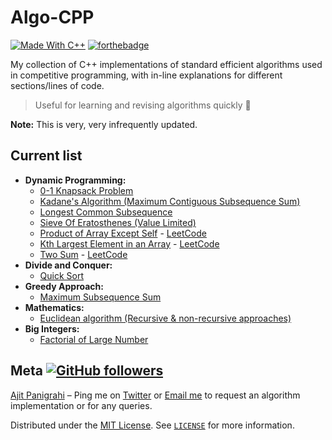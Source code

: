 # Algo-CPP

[![Made With C++](https://forthebadge.com/images/badges/made-with-c-plus-plus.svg)](https://forthebadge.com)
[![forthebadge](https://forthebadge.com/images/badges/check-it-out.svg)](https://forthebadge.com)

My collection of C++ implementations of standard efficient algorithms used in competitive programming, with in-line explanations for different sections/lines of code.

> Useful for learning and revising algorithms quickly 🚀

**Note:** This is very, very infrequently updated.

## Current list

- **Dynamic Programming:**
  - [0-1 Knapsack Problem](Dynamic%20Programming/0-1KnapsackProblem.cpp)
  - [Kadane's Algorithm (Maximum Contiguous Subsequence Sum)](Dynamic%20Programming/MaximumSubsequenceSum-Contiguous.cpp)
  - [Longest Common Subsequence](Dynamic%20Programming/LongestCommonSubsequence.cpp)
  - [Sieve Of Eratosthenes (Value Limited)](Dynamic%20Programming/SieveOfEratosthenes-ValueLimited.cpp)
  - [Product of Array Except Self](Dynamic%20Programming/ProductExceptSelf.cpp) - [LeetCode](https://leetcode.com/problems/product-of-array-except-self/)
  - [Kth Largest Element in an Array](Dynamic%20Programming/KthLargestElement.cpp) - [LeetCode](https://leetcode.com/problems/kth-largest-element-in-an-array/)
  - [Two Sum](Dynamic%20Programming/TwoSum.cpp) - [LeetCode](https://leetcode.com/problems/two-sum/)
- **Divide and Conquer:**
  - [Quick Sort](Divide%20and%20Conquer/QuickSort.cpp)
- **Greedy Approach:**
  - [Maximum Subsequence Sum](Greedy%20Approach/MaximumSubsequenceSum.cpp)
- **Mathematics:**
  - [Euclidean algorithm (Recursive & non-recursive approaches)](Mathematics/EuclideanAlgorithm.cpp)
- **Big Integers:**
  - [Factorial of Large Number](Big%20Integers/FactorialOfLargeNumber.cpp)

## Meta [![GitHub followers](https://img.shields.io/github/followers/AjitZero.svg?style=social&label=Follow&maxAge=2592000)](https://github.com/AjitZero?tab=followers)

[Ajit Panigrahi](https://github.com/AjitZero) – Ping me on [Twitter](https://twitter.com/AjitZero) or [Email me](mailto:ajitzero@gmail.com) to request an algorithm implementation or for any queries.

Distributed under the [MIT License](https://opensource.org/licenses/MIT). See [`LICENSE`](https://github.com/AjitZero/Algo-CPP/blob/master/LICENSE.md) for more information.
